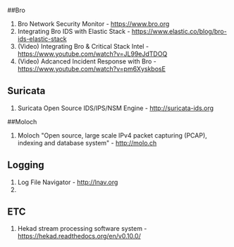 ##Bro  
1. Bro Network Security Monitor - https://www.bro.org
2. Integrating Bro IDS with Elastic Stack -  https://www.elastic.co/blog/bro-ids-elastic-stack
3. (Video) Integrating Bro & Critical Stack Intel - https://www.youtube.com/watch?v=JL99eJdTDOQ
4. (Video) Adcanced Incident Response with Bro - https://www.youtube.com/watch?v=pm6XyskbosE

## Suricata 
1. Suricata Open Source IDS/IPS/NSM Engine - http://suricata-ids.org

##Moloch 
1. Moloch "Open source, large scale IPv4 packet capturing (PCAP), indexing and database system" - http://molo.ch

## Logging 
1. Log File Navigator - http://lnav.org
2. 

## ETC 
1. Hekad stream processing software system - https://hekad.readthedocs.org/en/v0.10.0/ 
